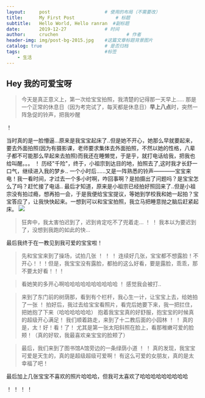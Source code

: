 ```yaml
---
layout:     post   				    # 使用的布局（不需要改）
title:      My First Post 				# 标题 
subtitle:   Hello World, Hello ranran  #副标题
date:       2019-12-27 				# 时间
author:     cruchen 						# 作者
header-img: img/post-bg-2015.jpg 	#这篇文章标题背景图片
catalog: true 						# 是否归档
tags:								#标签
    - 生活
---
```

## Hey 我的可爱宝呀
>今天是真正意义上，第一次给宝宝拍照，我清楚的记得那一天早上.....
那是一个正常的休息日（因为考完试了，每天都是休息日）**早上八点**时，突然一阵急促的铃声，把我吵醒

！[](http://i2.tiimg.com/709473/161754a0596b2362.jpg)

当时真的是一脸懵逼...原来是我宝宝起床了..但是她不开心，她那么早就要起来，要去外面拍照(因为有摄影课，老师要求集体去外面拍照，不然以她的性格，八辈子都不可能那么早起来去拍照)而我还在睡懒觉，于是乎，就打电话给我，把我也给叫醒。。。
！[](http://i2.tiimg.com/709473/4c4d78fea38bbbcb.jpg)
历经"千险"，终于，小祖宗到达目的地，拍照去了,这时我才长舒一口气，继续进入我的梦乡..
一个小时后......又是一阵熟悉的铃声————宝宝来电！我一看时间，才过去一个多小时啊，咋回事啊？是拍摄出了问题吗？是宝宝怎么了吗？赶忙接了电话..
最后才知道，原来是小祖宗已经拍好照回来了..但是小祖宗没有拍过瘾，想再拍一会，于是我便给宝宝提议，等她到学校我和她一起拍？宝宝答应了，让我快快起来。一想到可以和宝宝拍照，我立马把睡意抛之脑后赶紧起床。
![](http://i2.tiimg.com/709473/426e05614cd41d4c.jpg)
>狂奔中，我太害怕迟到了，迟到肯定吃不了兜着走...
！[](http://i2.tiimg.com/709473/476c0ff9db990db0.jpg)
！[](http://i2.tiimg.com/709473/8dff3c27444250a9.png)
我本以为要迟到了，没想到我跑的如此的快...

最后我终于在一教见到我可爱的宝宝啦！

>先和宝宝来到了操场，试拍几张
！[](http://i1.fuimg.com/709473/be374632db56be86.jpg)
！[](http://i1.fuimg.com/709473/92372b1eb60f267c.jpg)
！[](http://i1.fuimg.com/709473/7bac4ddd10110c7f.jpg)
连续好几张，宝宝都不想露脸！不开心！！！但是，我宝宝没有露脸，都拍的这么好看，要是露脸，乖乖，那不要太好看！！！

>看她笑的多开心啊哈哈哈哈哈哈哈哈哈哈
！[](http://i1.fuimg.com/709473/5fe3d5b9fcf7f19f.jpg)
感觉我会被打..

>来到了东门前的树荫那，看到有个栏杆，我心生一计，让宝宝上去，给她拍了一张
！[](http://i1.fuimg.com/709473/5960f93cb6f6f744.jpg)
拍好后，我过去给宝宝看照片，看完后她要下来，我一把拦住，把她抱了下来（哈哈哈哈哈哈） 抱着我宝宝真的好舒服，抱宝宝的时候真的超级开心满足！
>我们顺着路走，来到了十二教后面的小园林
！[](http://i1.fuimg.com/709473/c11627d59ae4b830.jpg)
！[](http://i1.fuimg.com/709473/62b2edb2a3b75881.jpg)
真的是，太！好！看！了！ 尤其是第一张太阳斜照在脸上，看那稚嫩可爱的脸颊！（真的好软，我最喜欢亲宝宝的脸颊了）

>最后，我们来到了图书馆A馆旁边的一条绿荫小道
！[](http://i1.fuimg.com/709473/3722559f1c478d8f.jpg)
！[](http://i1.fuimg.com/709473/6767b69854c3dcd3.jpg)
真的发现，我宝宝可爱是天生的，真的是超级超级可爱啊！
有这么可爱的女朋友，真的是太幸福了吧！


最后加上几张宝宝不喜欢的照片哈哈哈，但我可太喜欢了哈哈哈哈哈哈哈哈哈
> 
！[](http://i1.fuimg.com/709473/a9b99fae4f544811.jpg)
！[](http://i1.fuimg.com/709473/1f3391f03117261c.jpg)
！[](http://i1.fuimg.com/709473/5fe3d5b9fcf7f19f.jpg)
！[](http://i1.fuimg.com/709473/81342289b1751224.jpg)
